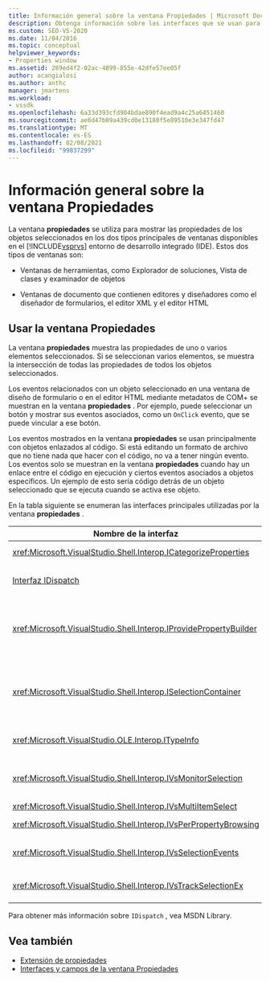 ```yaml
---
title: Información general sobre la ventana Propiedades | Microsoft Docs
description: Obtenga información sobre las interfaces que se usan para interactuar con el ventana Propiedades en el IDE de Visual Studio en esta información general.
ms.custom: SEO-VS-2020
ms.date: 11/04/2016
ms.topic: conceptual
helpviewer_keywords:
- Properties window
ms.assetid: 289ed4f2-02ac-4899-855e-42dfe57ee05f
author: acangialosi
ms.author: anthc
manager: jmartens
ms.workload:
- vssdk
ms.openlocfilehash: 6a33d393cfd904bdae890f4ead9a4c25a6451460
ms.sourcegitcommit: ae6d47b09a439cd0e13180f5e89510e3e347fd47
ms.translationtype: MT
ms.contentlocale: es-ES
ms.lasthandoff: 02/08/2021
ms.locfileid: "99837299"
---
```

# <a name="properties-window-overview"></a>Información general sobre la ventana Propiedades
La ventana **propiedades** se utiliza para mostrar las propiedades de los objetos seleccionados en los dos tipos principales de ventanas disponibles en el [!INCLUDE[vsprvs](../../code-quality/includes/vsprvs_md.md)] entorno de desarrollo integrado (IDE). Estos dos tipos de ventanas son:

- Ventanas de herramientas, como Explorador de soluciones, Vista de clases y examinador de objetos

- Ventanas de documento que contienen editores y diseñadores como el diseñador de formularios, el editor XML y el editor HTML

## <a name="using-the-properties-window"></a>Usar la ventana Propiedades
 La ventana **propiedades** muestra las propiedades de uno o varios elementos seleccionados. Si se seleccionan varios elementos, se muestra la intersección de todas las propiedades de todos los objetos seleccionados.

 Los eventos relacionados con un objeto seleccionado en una ventana de diseño de formulario o en el editor HTML mediante metadatos de COM+ se muestran en la ventana **propiedades** . Por ejemplo, puede seleccionar un botón y mostrar sus eventos asociados, como un `OnClick` evento, que se puede vincular a ese botón.

 Los eventos mostrados en la ventana **propiedades** se usan principalmente con objetos enlazados al código. Si está editando un formato de archivo que no tiene nada que hacer con el código, no va a tener ningún evento. Los eventos solo se muestran en la ventana **propiedades** cuando hay un enlace entre el código en ejecución y ciertos eventos asociados a objetos específicos. Un ejemplo de esto sería código detrás de un objeto seleccionado que se ejecuta cuando se activa ese objeto.

 En la tabla siguiente se enumeran las interfaces principales utilizadas por la ventana **propiedades** .

|Nombre de la interfaz|Descripción|
|--------------------|-----------------|
|<xref:Microsoft.VisualStudio.Shell.Interop.ICategorizeProperties>|Proporciona una lista de categorías a la ventana **propiedades** y asigna cada propiedad a una categoría.|
|[Interfaz IDispatch](/previous-versions/windows/desktop/api/oaidl/nn-oaidl-idispatch)|Expone los métodos y propiedades de un objeto a las herramientas de programación y otras aplicaciones que admiten la automatización.|
|<xref:Microsoft.VisualStudio.Shell.Interop.IProvidePropertyBuilder>|Proporciona botones de puntos suspensivos (...) denominados *generadores* que abren ventanas de cuadro de diálogo modales implementadas por el propio objeto. Se usa cuando el usuario no tiene fácil de escribir un valor en un campo de texto. Por ejemplo, podría usarse para abrir un selector de colores que determine el valor RGB.|
|<xref:Microsoft.VisualStudio.Shell.Interop.ISelectionContainer>|Proporciona acceso a los objetos usados para actualizar la información que se muestra en la ventana **propiedades** . <xref:Microsoft.VisualStudio.Shell.Interop.ISelectionContainer> se implementa mediante VSPackages para cada ventana que contiene objetos seleccionables con propiedades relacionadas que se van a mostrar.|
|<xref:Microsoft.VisualStudio.OLE.Interop.ITypeInfo>|Proporciona información sobre el tipo de un objeto, como los métodos de una interfaz y los campos de una estructura.|
|<xref:Microsoft.VisualStudio.Shell.Interop.IVsMonitorSelection>|Permite a los VSPackages recibir la notificación de eventos de selección y recuperar información sobre la jerarquía del proyecto actual, el elemento, el valor del elemento y el contexto de la interfaz de usuario de comandos.|
|<xref:Microsoft.VisualStudio.Shell.Interop.IVsMultiItemSelect>|Proporciona el entorno con acceso a varias selecciones.|
|<xref:Microsoft.VisualStudio.Shell.Interop.IVsPerPropertyBrowsing>|Se usa para proporcionar nombres localizados en algunas propiedades que se muestran en la ventana **propiedades** .|
|<xref:Microsoft.VisualStudio.Shell.Interop.IVsSelectionEvents>|Notifica a los paquetes VSPackage registrados que se han producido cambios en la selección, el valor de elemento o el contexto de la interfaz de usuario de comandos actuales.|
|<xref:Microsoft.VisualStudio.Shell.Interop.IVsTrackSelectionEx>|Notifica al entorno de un cambio en la selección actual y proporciona acceso a la información de jerarquía y de elemento relacionada con la nueva selección.|

 Para obtener más información sobre `IDispatch` , vea MSDN Library.

## <a name="see-also"></a>Vea también
- [Extensión de propiedades](../../extensibility/internals/extending-properties.md)
- [Interfaces y campos de la ventana Propiedades](../../extensibility/internals/properties-window-fields-and-interfaces.md)
